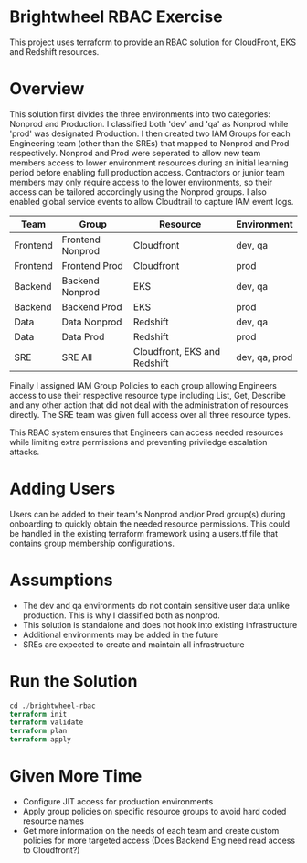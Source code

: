 # Brightwheel RBAC Exercise

This project uses terraform to provide an RBAC solution for CloudFront, EKS and Redshift resources.

# Overview

This solution first divides the three environments into two categories: Nonprod and Production. I classified both 'dev' and 'qa' as Nonprod while 'prod' was designated Production. I then created two IAM Groups for each Engineering team (other than the SREs) that mapped to Nonprod and Prod respectively. Nonprod and Prod were seperated to allow new team members access to lower environment resources during an initial learning period before enabling full production access. Contractors or junior team members may only require access to the lower environments, so their access can be tailored accordingly using the Nonprod groups. I also enabled global service events to allow Cloudtrail to capture IAM event logs.

Team | Group | Resource | Environment
---|---|---|---
Frontend | Frontend Nonprod | Cloudfront | dev, qa
Frontend | Frontend Prod | Cloudfront | prod
Backend | Backend Nonprod | EKS | dev, qa
Backend | Backend Prod | EKS | prod
Data | Data Nonprod | Redshift | dev, qa
Data | Data Prod | Redshift | prod
SRE | SRE All | Cloudfront, EKS and Redshift | dev, qa, prod

Finally I assigned IAM Group Policies to each group allowing Engineers access to use their respective resource type including List, Get, Describe and any other action that did not deal with the administration of resources directly. The SRE team was given full access over all three resource types.

This RBAC system ensures that Engineers can access needed resources while limiting extra permissions and preventing priviledge escalation attacks.

# Adding Users

Users can be added to their team's Nonprod and/or Prod group(s) during onboarding to quickly obtain the needed resource permissions. This could be handled in the existing terraform framework using a users.tf file that contains group membership configurations.

# Assumptions

- The dev and qa environments do not contain sensitive user data unlike production. This is why I classified both as nonprod.
- This solution is standalone and does not hook into existing infrastructure
- Additional environments may be added in the future
- SREs are expected to create and maintain all infrastructure

# Run the Solution

```terraform
cd ./brightwheel-rbac
terraform init
terraform validate
terraform plan
terraform apply
```

# Given More Time

- Configure JIT access for production environments
- Apply group policies on specific resource groups to avoid hard coded resource names
- Get more information on the needs of each team and create custom policies for more targeted access (Does Backend Eng need read access to Cloudfront?)
